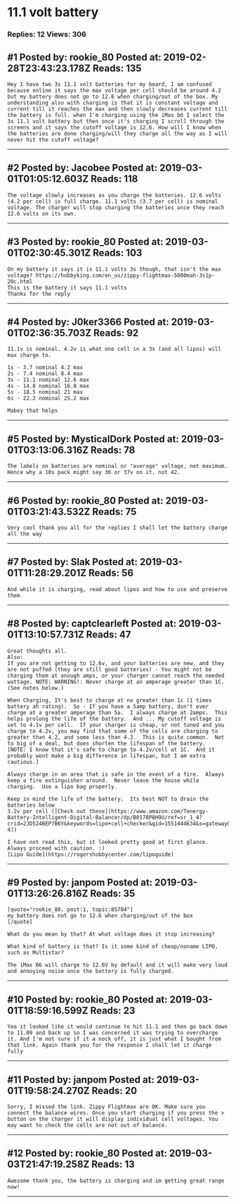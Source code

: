 # 11.1 volt battery

### Replies: 12 Views: 306

## \#1 Posted by: rookie_80 Posted at: 2019-02-28T23:43:23.178Z Reads: 135

```
Hey I have two 3s 11.1 volt batteries for my board, I am confused because online it says the max voltage per cell should be around 4.2 but my battery does not go to 12.6 when charging/out of the box. My understanding also with charging is that it is constant voltage and current till it reaches the max and then slowly decreases current till the battery is full. when I'm charging using the iMax b6 I select the 3s 11.1 volt battery but then once it's charging I scroll through the screens and it says the cutoff voltage is 12.6. How will I know when the batteries are done charging/will they charge all the way as I will never hit the cutoff voltage?
```

---
## \#2 Posted by: Jacobee Posted at: 2019-03-01T01:05:12.603Z Reads: 118

```
The voltage slowly increases as you charge the batteries. 12.6 volts (4.2 per cell) is full charge. 11.1 volts (3.7 per cell) is nominal voltage. The charger will stop charging the batteries once they reach 12.6 volts on its own.
```

---
## \#3 Posted by: rookie_80 Posted at: 2019-03-01T02:30:45.301Z Reads: 103

```
On my battery it says it is 11.1 volts 3s though, that isn't the max voltage? https://hobbyking.com/en_us/zippy-flightmax-5000mah-3s1p-20c.html
This is the battery it says 11.1 volts
Thanks for the reply
```

---
## \#4 Posted by: J0ker3366 Posted at: 2019-03-01T02:36:35.703Z Reads: 92

```
11.1v is nominal. 4.2v is what one cell in a 3s (and all lipos) will max charge to.

1s - 3.7 nominal 4.2 max
2s - 7.4 nominal 8.4 max
3s - 11.1 nominal 12.6 max
4s - 14.8 nominal 16.8 max
5s - 18.5 nominal 21 max
6s - 22.2 nominal 25.2 max

Mabey that helps
```

---
## \#5 Posted by: MysticalDork Posted at: 2019-03-01T03:13:06.316Z Reads: 78

```
The labels on batteries are nominal or "average" voltage, not maximum. Hence why a 10s pack might say 36 or 37v on it, not 42.
```

---
## \#6 Posted by: rookie_80 Posted at: 2019-03-01T03:21:43.532Z Reads: 75

```
Very cool thank you all for the replies I shall let the battery charge all the way
```

---
## \#7 Posted by: Slak Posted at: 2019-03-01T11:28:29.201Z Reads: 56

```
And while it is charging, read about lipos and how to use and preserve them
```

---
## \#8 Posted by: captclearleft Posted at: 2019-03-01T13:10:57.731Z Reads: 47

```
Great thoughts all.  
Also:
If you are not getting to 12.6v, and your batteries are new, and they are not puffed (they are still good batteries) - You might not be charging them at enough amps, or your charger cannot reach the needed wattage. NOTE: WARNING!: Never charge at an amperage greater than 1C.  (See notes below.)

When Charging, It's best to charge at no greater than 1c (1 times battery ah rating).  So - If you have a 5amp battery, don't ever charge at a greater amperage than 5a.  I always charge at 2amps.  This helps prolong the life of the battery.  And ... My cutoff voltage is set to 4.1v per cell.  If your charger is cheap, or not tuned and you charge to 4.2v, you may find that some of the cells are charging to greater than 4.2, and some less than 4.2.  This is quite common.  Not to big of a deal, but does shorten the lifespan of the battery.  
[NOTE: I know that it's safe to charge to 4.2v/cell at 1C.  And it probably wont make a big difference in lifespan, but I am extra cautious.]

Always charge in an area that is safe in the event of a fire.  Always keep a fire extinguisher around.  Never leave the house while charging.  Use a lipo bag properly.

Keep in mind the life of the battery.  Its best NOT to drain the batteries below 
3.2v per cell ([Check out these](https://www.amazon.com/Tenergy-Battery-Intelligent-Digital-Balancer/dp/B0178P8H9U/ref=sr_1_4?crid=2JD524BEP7B6Y&keywords=lipo+cell+checker&qid=1551444634&s=gateway&sprefix=lipo+cell+%2Caps%2C159&sr=8-4))

I have not read this, but it looked pretty good at first glance.  Always proceed with caution. :)
[Lipo Guide](https://rogershobbycenter.com/lipoguide)
```

---
## \#9 Posted by: janpom Posted at: 2019-03-01T13:26:26.816Z Reads: 35

```
[quote="rookie_80, post:1, topic:85704"]
my battery does not go to 12.6 when charging/out of the box
[/quote]

What do you mean by that? At what voltage does it stop increasing?

What kind of battery is that? Is it some kind of cheap/noname LIPO, such as Multistar?

The iMax B6 will charge to 12.6V by default and it will make very loud and annoying noise once the battery is fully charged.
```

---
## \#10 Posted by: rookie_80 Posted at: 2019-03-01T18:59:16.599Z Reads: 23

```
Yea it looked like it would continue to hit 11.1 and then go back down to 11.09 and back up so I was concerned it was trying to overcharge it. And I'm not sure if it a nock off, it is just what I bought from that link. Again thank you for the response I shall let it charge fully
```

---
## \#11 Posted by: janpom Posted at: 2019-03-01T19:58:24.270Z Reads: 20

```
Sorry, I missed the link. Zippy Flightmax are OK. Make sure you connect the balance wires. Once you start charging if you press the > button on the charger it will display individual cell voltages. You may want to check the cells are not out of balance.
```

---
## \#12 Posted by: rookie_80 Posted at: 2019-03-03T21:47:19.258Z Reads: 13

```
Awesome thank you, the battery is charging and im getting great range now!
```

---
